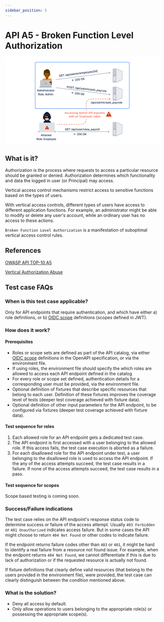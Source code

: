 ```yaml
---
sidebar_position: 5
---
```


# API A5 - Broken Function Level Authorization
![BFLA](../assets/API-Top-10/A5-BFLA.svg)

## What is it?
Authorization is the process where requests to access a particular resource should be granted or denied. Authorization determines which functionality and data the logged in user (or Principal) may access.

Vertical access control mechanisms restrict access to sensitive functions based on the types of users.

With vertical access controls, different types of users have access to different application functions. For example, an administrator might be able to modify or delete any user's account, while an ordinary user has no access to these actions.

`Broken Function Level Authorization` is a manifestation of suboptimal vertical access control rules.

## References
[OWASP API TOP-10 A5](https://owasp.org/www-project-api-security/)

[Vertical Authorization Abuse][vertical-priv-abuse]


## Test case FAQs

### When is this test case applicable?
Only for API endpoints that require authentication, and which have either a) role definitions, or b) [OIDC scope][scopes] definitions (scopes defined in JWT).

### How does it work?

#### Prerequisites
- Roles or scope sets are defined as part of the API catalog, via either [OIDC scope][scopes] definitions in the OpenAPI specification, or via the environment file.
- If using roles, the environment file should specify the which roles are allowed to access each API endpoint defined in the catalog
- For every role or scope set defined, authentication details for a corresponding user must be provided, via the environment file.
- Optional definition of fixtures that describe specific resources that belong to each user. Definition of these fixtures improves the coverage level of tests (deeper test coverage achieved with fixture data).
- Optional definition of other input parameters for the API endpoint, to be configured via fixtures (deeper test coverage achieved with fixture data).

#### Test sequence for roles
1. Each allowed role for an API endpoint gets a dedicated test case.
2. The API endpoint is first accessed with a user belonging to the allowed role. If this access fails, the test case execution is aborted as a failure.
3. For each disallowed role for the API endpoint under test, a user belonging to the disallowed role is used to access the API endpoint. If the any of the access attempts succeed, the test case results in a failure.
If none of the access attempts succeed, the test case results in a pass.

#### Test sequence for scopes
Scope based testing is coming soon.

### Success/Failure indications
The test case relies on the API endpoint's response status code to determine success or failure of the access attempt. Usually `403 Forbidden` or `401 Unauthorized` indicates access failure.
But in some cases the API might choose to return `404 Not Found` or other codes to indicate failure.

If the endpoint returns failure codes other than `403` or `401`, it might be hard to identify a real failure from a resource not found issue. For example, when the endpoint returns `404 Not Found`,
we cannot differentiate if this is due to lack of authorization or if the requested resource is actually not found.

If fixture definitions that clearly define valid resources (that belong to the users provided in the environment file), were provided, the test case can clearly distinguish between the condition mentioned
above.

### What is the solution?
- Deny all access by default.
- Only allow operations to users belonging to the appropriate role(s) or possessing the appropriate scope(s).


[vertical-priv-abuse]: https://en.wikipedia.org/wiki/Privilege_escalation#Vertical
[scopes]: https://openid.net/specs/openid-connect-basic-1_0.html#Scopes